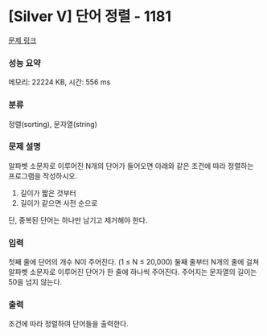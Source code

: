 # [Silver V] 단어 정렬 - 1181 

[문제 링크](https://www.acmicpc.net/problem/1181) 

### 성능 요약

메모리: 22224 KB, 시간: 556 ms

### 분류

정렬(sorting), 문자열(string)

### 문제 설명

<p style="user-select: auto;">알파벳 소문자로 이루어진 N개의 단어가 들어오면 아래와 같은 조건에 따라 정렬하는 프로그램을 작성하시오.</p>

<ol style="user-select: auto;">
	<li style="user-select: auto;">길이가 짧은 것부터</li>
	<li style="user-select: auto;">길이가 같으면 사전 순으로</li>
</ol>

<p style="user-select: auto;">단, 중복된 단어는 하나만 남기고 제거해야 한다.</p>

### 입력 

 <p style="user-select: auto;">첫째 줄에 단어의 개수 N이 주어진다. (1 ≤ N ≤ 20,000) 둘째 줄부터 N개의 줄에 걸쳐 알파벳 소문자로 이루어진 단어가 한 줄에 하나씩 주어진다. 주어지는 문자열의 길이는 50을 넘지 않는다.</p>

### 출력 

 <p style="user-select: auto;">조건에 따라 정렬하여 단어들을 출력한다.</p>

